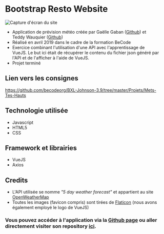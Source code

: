 # Bootstrap Resto Website

![Capture d'écran du site](./assets/img/screen.png "Screenshot")

* Application de prévision météo créée par Gaëlle Gaban  ([Github](https://github.com/Gaellga)) et Teddy Wauquier ([Github](https://github.com/Elleonors))
* Réalisé en avril 2019 dans le cadre de la formation BeCode  
* Exercice combinant l'utilisation d'une API avec l'apprentissage de VueJS. Le but ici était de récupérer le contenu du fichier json généré par l'API et de l'afficher à l'aide de VueJS.
* Projet terminé 

## Lien vers les consignes
https://github.com/becodeorg/BXL-Johnson-3.9/tree/master/Projets/Mets-Tes-Hauts


## Technologie utilisée  

* Javascript
* HTML5
* CSS

## Framework et librairies
* VueJS
* Axios

## Credits
* L'API utilisée se nomme *"5 day weather forecast"* et appartient au site [OpenWeatherMap](https://openweathermap.org/)
* Toutes les images (favicon compris) sont tirées de [Flaticon](https://www.flaticon.com/packs/space-weather) (nous avons également employé le logo de VueJS)

  
### Vous pouvez accéder à l'application via la [Github page](https://elleonors.github.io/Mets-tes-hauts/) ou aller directement visiter son repository [ici](https://github.com/Elleonors/Mets-tes-hauts).
